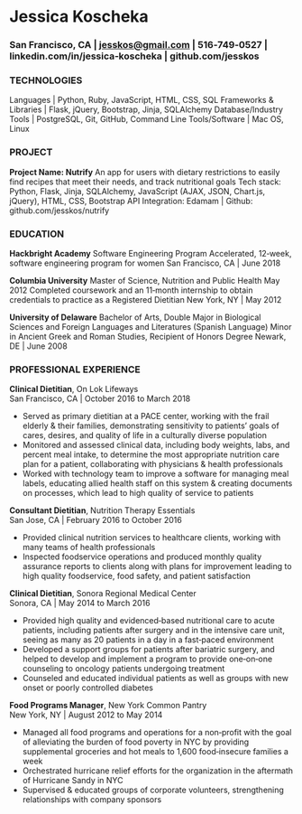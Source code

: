 # Jessica Koscheka
### San Francisco, CA | jesskos@gmail.com | 516‐749‐0527 | linkedin.com/in/jessica‐koscheka | github.com/jesskos
### TECHNOLOGIES
Languages | Python, Ruby, JavaScript, HTML, CSS, SQL
Frameworks & Libraries | Flask, jQuery, Bootstrap, Jinja, SQLAlchemy Database/Industry Tools | PostgreSQL, Git, GitHub, Command Line Tools/Software | Mac OS, Linux

### PROJECT
**Project Name: Nutrify**
An app for users with dietary restrictions to easily find recipes that meet their needs, and track nutritional goals Tech stack: Python, Flask, Jinja, SQLAlchemy, JavaScript (AJAX, JSON, Chart.js, jQuery), HTML, CSS, Bootstrap API Integration: Edamam | Github: github.com/jesskos/nutrify

### EDUCATION 
**Hackbright Academy**
Software Engineering Program
Accelerated, 12‐week, software engineering program for women
San Francisco, CA | June 2018

**Columbia University**
Master of Science, Nutrition and Public Health
May 2012 Completed coursework and an 11‐month internship to obtain credentials to practice as a Registered Dietitian
New York, NY | May 2012

**University of Delaware**
Bachelor of Arts, Double Major in Biological Sciences and Foreign Languages and Literatures (Spanish Language) Minor in Ancient Greek and Roman Studies, Recipient of Honors Degree
Newark, DE | June 2008

### PROFESSIONAL EXPERIENCE
**Clinical Dietitian**, On Lok Lifeways  
  San Francisco, CA | October 2016 to March 2018
* Served as primary dietitian at a PACE center, working with the frail elderly & their families, demonstrating sensitivity to patients’ goals of cares, desires, and quality of life in a culturally diverse population
* Monitored and assessed clinical data, including body weights, labs, and percent meal intake, to determine the most appropriate nutrition care plan for a patient, collaborating with physicians & health professionals
* Worked with technology team to improve a software for managing meal labels, educating allied health staff on this system & creating documents on processes, which lead to high quality of service to patients

**Consultant Dietitian**, Nutrition Therapy Essentials  
  San Jose, CA | February 2016 to October 2016
* Provided clinical nutrition services to healthcare clients, working with many teams of health professionals
* Inspected foodservice operations and produced monthly quality assurance reports to clients along with
plans for improvement leading to high quality foodservice, food safety, and patient satisfaction

**Clinical Dietitian**, Sonora Regional Medical Center  
  Sonora, CA | May 2014 to March 2016
* Provided high quality and evidenced‐based nutritional care to acute patients, including patients after
surgery and in the intensive care unit, seeing as many as 20 patients in a day in a fast‐paced environment
* Developed a support groups for patients after bariatric surgery, and helped to develop and implement a
program to provide one‐on‐one counseling to oncology patients undergoing treatment
* Counseled and educated individual patients as well as groups with new onset or poorly controlled diabetes

**Food Programs Manager**, New York Common Pantry  
  New York, NY | August 2012 to May 2014
* Managed all food programs and operations for a non‐profit with the goal of alleviating the burden of food poverty in NYC by providing supplemental groceries and hot meals to 1,600 food‐insecure families a week
* Orchestrated hurricane relief efforts for the organization in the aftermath of Hurricane Sandy in NYC
* Supervised & educated groups of corporate volunteers, strengthening relationships with company sponsors
